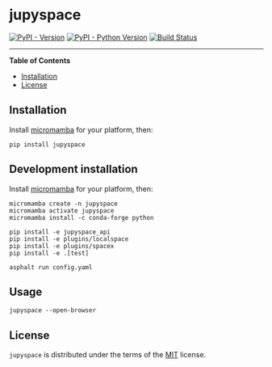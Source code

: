 # jupyspace

[![PyPI - Version](https://img.shields.io/pypi/v/jupyspace.svg)](https://pypi.org/project/jupyspace)
[![PyPI - Python Version](https://img.shields.io/pypi/pyversions/jupyspace.svg)](https://pypi.org/project/jupyspace)
[![Build Status](https://github.com/davidbrochart/jupyspace/workflows/CI/badge.svg)](https://github.com/davidbrochart/jupyspace/actions)

-----

**Table of Contents**

- [Installation](#installation)
- [License](#license)

## Installation

Install [micromamba](https://mamba.readthedocs.io/en/latest/installation.html#micromamba) for your platform, then:
```console
pip install jupyspace
```

## Development installation

Install [micromamba](https://mamba.readthedocs.io/en/latest/installation.html#micromamba) for your platform, then:
```console
micromamba create -n jupyspace
micromamba activate jupyspace
micromamba install -c conda-forge python

pip install -e jupyspace_api
pip install -e plugins/localspace
pip install -e plugins/spacex
pip install -e .[test]

asphalt run config.yaml
```

## Usage

```console
jupyspace --open-browser
```

## License

`jupyspace` is distributed under the terms of the [MIT](https://spdx.org/licenses/MIT.html) license.
